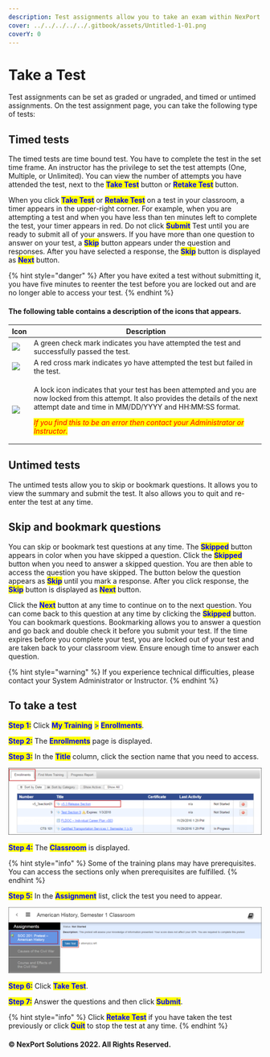 ```yaml
---
description: Test assignments allow you to take an exam within NexPort Campus.
cover: ../../../../../.gitbook/assets/Untitled-1-01.png
coverY: 0
---
```


# Take a Test

Test assignments can be set as graded or ungraded, and timed or untimed assignments. On the test assignment page, you can take the following type of tests:

## **Timed tests**

The timed tests are time bound test. You have to complete the test in the set time frame. An instructor has the privilege to set the test attempts (One, Multiple, or Unlimited). You can view the number of attempts you have attended the test, next to the <mark style="color:blue;">**Take Test**</mark> button or <mark style="color:blue;">**Retake Test**</mark> button.&#x20;

When you click <mark style="color:blue;">**Take Test**</mark> or <mark style="color:blue;">**Retake Test**</mark> on a test in your classroom, a timer appears in the upper-right corner. For example, when you are attempting a test and when you have less than ten minutes left to complete the test, your timer appears in red. Do not click <mark style="color:blue;">**Submit**</mark> Test until you are ready to submit all of your answers. If you have more than one question to answer on your test, a <mark style="color:blue;">**Skip**</mark> button appears under the question and responses. After you have selected a response, the <mark style="color:blue;">**Skip**</mark> button is displayed as <mark style="color:blue;">**Next**</mark> button.&#x20;

{% hint style="danger" %}
After you have exited a test without submitting it, you have five minutes to reenter the test before you are locked out and are no longer able to access your test.
{% endhint %}

#### The following table contains a description of the icons that appears.

| Icon                                                                                                                           | Description                                                                                                                                                                                                                                                                                                                                     |
| ------------------------------------------------------------------------------------------------------------------------------ | ----------------------------------------------------------------------------------------------------------------------------------------------------------------------------------------------------------------------------------------------------------------------------------------------------------------------------------------------- |
| ![](/.gitbook/assets/Green_Check_21x18.png) | A green check mark indicates you have attempted the test and successfully passed the test.                                                                                                                                                                                                                                                      |
| ![](/.gitbook/assets/Red_Cross.png)          | A red cross mark indicates yo have attempted the test but failed in the test.                                                                                                                                                                                                                                                                   |
| ![](/.gitbook/assets/Lock_icon_23x20.png)   | <p>A lock icon indicates that your test has been attempted and you are now locked from this attempt. It also provides the details of the next attempt date and time in MM/DD/YYYY and HH:MM:SS format.</p><p></p><p><em><mark style="color:red;">If you find this to be an error then contact your Administrator or Instructor.</mark></em></p> |

## **Untimed tests**

The untimed tests allow you to skip or bookmark questions. It allows you to view the summary and submit the test. It also allows you to quit and re-enter the test at any time.

## **Skip and bookmark questions**

You can skip or bookmark test questions at any time. The <mark style="color:blue;">**Skipped**</mark> button appears in color when you have skipped a question. Click the <mark style="color:blue;">**Skipped**</mark> button when you need to answer a skipped question. You are then able to access the question you have skipped. The button below the question appears as <mark style="color:blue;">**Skip**</mark> until you mark a response. After you click response, the <mark style="color:blue;">**Skip**</mark> button is displayed as <mark style="color:blue;">**Next**</mark> button.&#x20;

Click the <mark style="color:blue;">**Next**</mark> button at any time to continue on to the next question. You can come back to this question at any time by clicking the <mark style="color:blue;">**Skipped**</mark> button. You can bookmark questions. Bookmarking allows you to answer a question and go back and double check it before you submit your test. If the time expires before you complete your test, you are locked out of your test and are taken back to your classroom view. Ensure enough time to answer each question.

{% hint style="warning" %}
If you experience technical difficulties, please contact your System Administrator or Instructor.
{% endhint %}

## To take a test

<mark style="color:blue;">**Step 1:**</mark> Click <mark style="color:blue;">**My Training**</mark> <mark style="color:blue;"></mark><mark style="color:blue;">></mark> <mark style="color:blue;"></mark><mark style="color:blue;">**Enrollments**</mark>.

<mark style="color:blue;">**Step 2:**</mark>  The <mark style="color:blue;">**Enrollments**</mark> page is displayed.

<mark style="color:blue;">**Step 3:**</mark>  In the <mark style="color:blue;">**Title**</mark> column, click the section name that you need to access.

![](/.gitbook/assets/Access_Section_550x146.png)

<mark style="color:blue;">**Step 4:**</mark>  The <mark style="color:blue;">**Classroom**</mark> is displayed.

{% hint style="info" %}
Some of the training plans may have prerequisites. You can access the sections only when prerequisites are fulfilled.
{% endhint %}

<mark style="color:blue;">**Step 5:**</mark>  In the <mark style="color:blue;">**Assignment**</mark> list, click the test you need to appear.

![](/.gitbook/assets/Take_a_Test_550x143.png)

<mark style="color:blue;">**Step 6:**</mark>  Click <mark style="color:blue;">**Take Test**</mark>.

<mark style="color:blue;">**Step 7:**</mark>  Answer the questions and then click <mark style="color:blue;">**Submit**</mark>.

{% hint style="info" %}
Click <mark style="color:blue;">**Retake Test**</mark> <mark style="color:blue;"></mark><mark style="color:blue;"></mark> if you have taken the test previously or click <mark style="color:blue;">**Quit**</mark> to stop the test at any time.
{% endhint %}

#### © NexPort Solutions 2022. All Rights Reserved.

